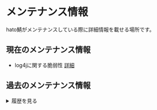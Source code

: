 # メンテナンス情報
hato鯖がメンテナンスしている際に詳細情報を載せる場所です。

## 現在のメンテナンス情報
* log4jに関する脆弱性 [詳細](info/log4j.html)


## 過去のメンテナンス情報
<details><summary>履歴を見る</summary><div>

| 日時 | 名前 | 内容 |
| ---- | ---- | ---- |
| 21/12/10 | [log4jに関する脆弱性](info/log4j.html) | 脆弱性に対する対応 |

</div></details>